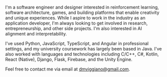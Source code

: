 I'm a software engineer and designer interested in reinforcement learning, software architecture, games, and building platforms that enable creativity and unique experiences. While I aspire to work in the industry as an application developer, I'm always looking to get involved in research, entrepreneurship, and other side projects. I'm also interested in AI alignment and interpretability.

I've used Python, JavaScript, TypeScript, and Angular in professional settings, and my university coursework has largely been based in Java. I've also worked with languages and technologies including C/C++, C#, Kotlin, React (Native), Django, Flask, Firebase, and the Unity Engine.

Feel free to contact me via email at [dmviggiano@gmail.com](dmviggiano@gmail.com).
